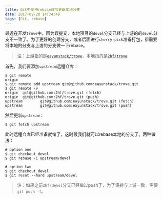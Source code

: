 ```yaml
---
title: Git中使用rebase命令更新本地分支
date: 2017-09-28 14:34:49
tags: [Git, rebase]
---
```


最近在开发`trove`中，因为误提交，本地项目的`devel`分支已经与上游的的`devel`分支不一致了<!--more-->。为了更好的创建分支，或者后面进行`cherry-pick`准备打包，都需要将本地的分支与上游的分支做一下rebase。

> 注：上游指的是[`eayunstack/trove`](https://github.com/eayunstack/trove)，本地指的是[`2hf/trove`](https://github.com/2hf/trove)

首先，我们要添加`upstream`远程仓库：
```
$ git remote
origin
$ git remote add upstream git@github.com:eayunstack/trove.git
$ git remote -v
origin  git@github.com:2hf/trove.git (fetch)
origin  git@github.com:2hf/trove.git (push)
upstream        git@github.com:eayunstack/trove.git (fetch)
upstream        git@github.com:eayunstack/trove.git (push)

```

然后更新`upstream`：
```
$ git fetch upstream
```

此时远程仓库已经准备就绪了，这时候我们就可以rebase本地的分支了。两种做法：
```
# option one
$ git checkout devel
$ git rebase -i upstream/devel

# option two
$ git checkout devel
$ git reset --hard upstream/devel
```

> 注：如果之前`2hf/devel`分支已经做过push了，为了保持与上游一致，需要`git push -f`。



